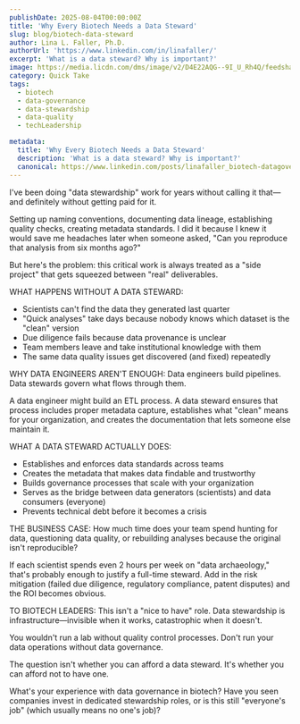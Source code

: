 ```yaml
---
publishDate: 2025-08-04T00:00:00Z
title: 'Why Every Biotech Needs a Data Steward'
slug: blog/biotech-data-steward
author: Lina L. Faller, Ph.D.
authorUrl: 'https://www.linkedin.com/in/linafaller/'
excerpt: 'What is a data steward? Why is important?'
image: https://media.licdn.com/dms/image/v2/D4E22AQG--9I_U_Rh4Q/feedshare-shrink_800/B4EZh1e1V3HoAg-/0/1754317675333?e=1757548800&v=beta&t=qtG0v3GUglQmJxg_Vk89gVpYHVwdkxCfU5ze_Z4FHuA
category: Quick Take
tags:
  - biotech
  - data-governance
  - data-stewardship
  - data-quality
  - techLeadership

metadata:
  title: 'Why Every Biotech Needs a Data Steward'
  description: 'What is a data steward? Why is important?'
  canonical: https://www.linkedin.com/posts/linafaller_biotech-datagovernance-datastewardship-activity-7358141650126217216-tC9m?utm_source=share&utm_medium=member_desktop&rcm=ACoAAATZB5MBqJ_1K5vjD4H8pzXOCeXJAzwKjQs
---
```


I've been doing "data stewardship" work for years without calling it that—and definitely without getting paid for it.

Setting up naming conventions, documenting data lineage, establishing quality checks, creating metadata standards. I did it because I knew it would save me headaches later when someone asked, "Can you reproduce that analysis from six months ago?"

But here's the problem: this critical work is always treated as a "side project" that gets squeezed between "real" deliverables.

WHAT HAPPENS WITHOUT A DATA STEWARD:

- Scientists can't find the data they generated last quarter
- "Quick analyses" take days because nobody knows which dataset is the "clean" version
- Due diligence fails because data provenance is unclear
- Team members leave and take institutional knowledge with them
- The same data quality issues get discovered (and fixed) repeatedly

WHY DATA ENGINEERS AREN'T ENOUGH: Data engineers build pipelines. Data stewards govern what flows through them.

A data engineer might build an ETL process. A data steward ensures that process includes proper metadata capture, establishes what "clean" means for your organization, and creates the documentation that lets someone else maintain it.

WHAT A DATA STEWARD ACTUALLY DOES:

- Establishes and enforces data standards across teams
- Creates the metadata that makes data findable and trustworthy
- Builds governance processes that scale with your organization
- Serves as the bridge between data generators (scientists) and data consumers (everyone)
- Prevents technical debt before it becomes a crisis

THE BUSINESS CASE: How much time does your team spend hunting for data, questioning data quality, or rebuilding analyses because the original isn't reproducible?

If each scientist spends even 2 hours per week on "data archaeology," that's probably enough to justify a full-time steward.
Add in the risk mitigation (failed due diligence, regulatory compliance, patent disputes) and the ROI becomes obvious.

TO BIOTECH LEADERS: This isn't a "nice to have" role. Data stewardship is infrastructure—invisible when it works, catastrophic when it doesn't.

You wouldn't run a lab without quality control processes. Don't run your data operations without data governance.

The question isn't whether you can afford a data steward. It's whether you can afford not to have one.

What's your experience with data governance in biotech? Have you seen companies invest in dedicated stewardship roles, or is this still "everyone's job" (which usually means no one's job)?
